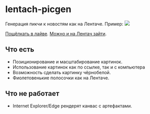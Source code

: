 # lentach-picgen
Генерация пикчи к новостям как на Лентаче. Пример:
![](http://i.imgur.com/5UINA7g.jpg)

[Пощёлкать в лайве](http://miere.ru/projects/lentach-picgen). [Можно и на Лентач зайти](https://vk.com/oldlentach).

## Что есть
* Позиционирование и масштабирование картинок.
* Использование картинок как по ссылке, так и с компьютера
* Возможность сделать картинку чёрнобелой.
* Фиолетовенькие полосочки как на Лентаче.

## Что не работает
* Internet Explorer/Edge рендерят канвас с артефактами.
